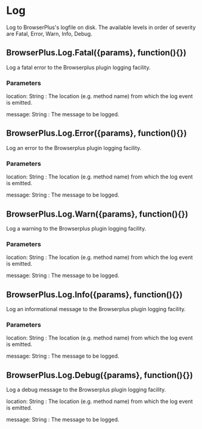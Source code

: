 # Log

Log to BrowserPlus's logfile on disk. The available levels in order of severity are Fatal, Error, Warn, Info, Debug.


## BrowserPlus.Log.Fatal({params}, function(){})

Log a fatal error to the Browserplus plugin logging facility.

### Parameters

location: String
: The location (e.g. method name) from which the log event is emitted.

message: String
: The message to be logged.



## BrowserPlus.Log.Error({params}, function(){})

Log an error to the Browserplus plugin logging facility.

### Parameters

location: String
: The location (e.g. method name) from which the log event is emitted.

message: String
: The message to be logged.



## BrowserPlus.Log.Warn({params}, function(){})

Log a warning to the Browserplus plugin logging facility.

### Parameters

location: String
: The location (e.g. method name) from which the log event is emitted.

message: String
: The message to be logged.



## BrowserPlus.Log.Info({params}, function(){})

Log an informational message to the Browserplus plugin logging facility.

### Parameters

location: String
: The location (e.g. method name) from which the log event is emitted.

message: String
: The message to be logged.



## BrowserPlus.Log.Debug({params}, function(){})

Log a debug message to the Browserplus plugin logging facility.

location: String
: The location (e.g. method name) from which the log event is emitted.

message: String
: The message to be logged.
